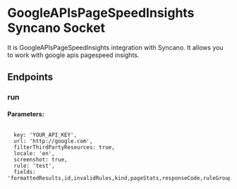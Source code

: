 # GoogleAPIsPageSpeedInsights Syncano Socket

It is GoogleAPIsPageSpeedInsights integration with Syncano. It allows you to work with google apis pagespeed insights.

## Endpoints

### run

#### Parameters:
```

  key: 'YOUR_API_KEY',
  url: 'http://google.com',
  filterThirdPartyResources: true,
  locale: 'en',
  screenshot: true,
  rule: 'test',
  fields: 'formattedResults,id,invalidRules,kind,pageStats,responseCode,ruleGroups,screenshot,title,version/major,version/minor'
```

